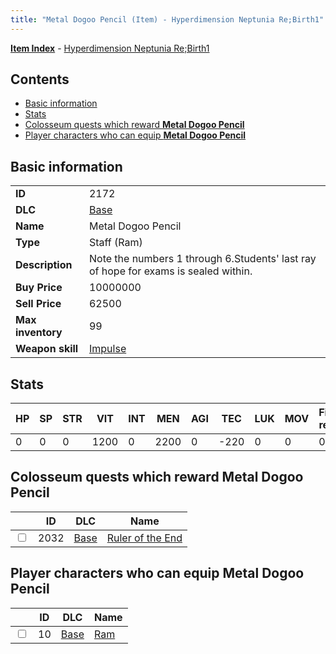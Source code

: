 ```yaml
---
title: "Metal Dogoo Pencil (Item) - Hyperdimension Neptunia Re;Birth1"
---
```


[**Item Index**](/neptunia/rb1/item/index.html) - [Hyperdimension Neptunia Re;Birth1](/neptunia/rb1)

## Contents

- [Basic information](#basic-information)
- [Stats](#stats)
- [Colosseum quests which reward **Metal Dogoo Pencil**](#colosseum-quests-which-reward-metal-dogoo-pencil)
- [Player characters who can equip **Metal Dogoo Pencil**](#player-characters-who-can-equip-metal-dogoo-pencil)

## Basic information

|   |   |
| -- | -- |
| **ID** | 2172 |
| **DLC** | [Base](/neptunia/rb1/dlc/1-base.html) |
| **Name** | Metal Dogoo Pencil |
| **Type** | Staff (Ram) |
| **Description** | Note the numbers 1 through 6.Students' last ray of hope for exams is sealed within. |
| **Buy Price** | 10000000 |
| **Sell Price** | 62500 |
| **Max inventory** | 99 |
| **Weapon skill** | [Impulse](/neptunia/rb1/skill/1-1802-impulse.html) |


## Stats

| HP | SP | STR | VIT | INT | MEN | AGI | TEC | LUK | MOV | Fire res. | Ice res. | Wind res. | Lightning res. |
| -- | -- | --- | --- | --- | --- | --- | --- | --- | --- | --------- | -------- | --------- | -------------- |
| 0 | 0 | 0 | 1200 | 0 | 2200 | 0 | -220 | 0 | 0 | 0 | 0 | 0 | 0 |


## Colosseum quests which reward **Metal Dogoo Pencil**

|    | ID | DLC | Name |
| -- | -- | --- | ---- |
| <input type="checkbox" id="rb1-colosseum-1-2032" class="trackbox" /> | 2032 | [Base](/neptunia/rb1/dlc/1-base.html) | [Ruler of the End](/neptunia/rb1/colosseum/1-2032-ruler-of-the-end.html) |


## Player characters who can equip **Metal Dogoo Pencil**

|    | ID | DLC | Name |
| -- | -- | --- | ---- |
| <input type="checkbox" id="rb1-player-1-10" class="trackbox" /> | 10 | [Base](/neptunia/rb1/dlc/1-base.html) | [Ram](/neptunia/rb1/player/1-10-ram.html) |
